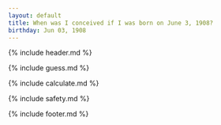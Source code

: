 ```yaml
---
layout: default
title: When was I conceived if I was born on June 3, 1908?
birthday: Jun 03, 1908
---
```


{% include header.md %}

{% include guess.md %}

{% include calculate.md %}

{% include safety.md %}

{% include footer.md %}



